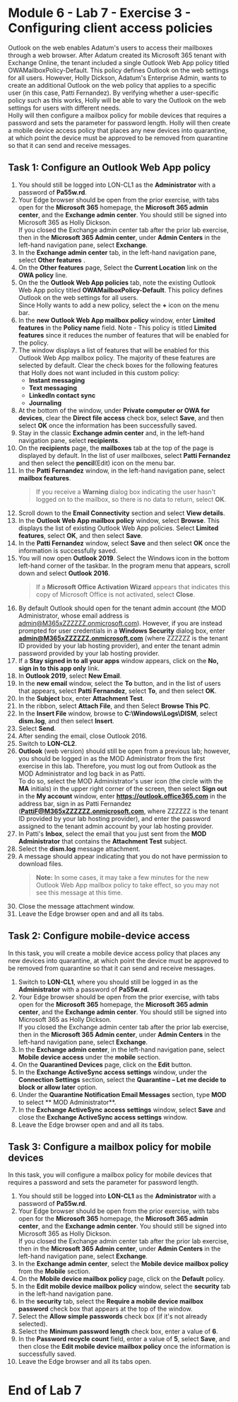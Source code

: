 # Module 6 - Lab 7 - Exercise 3 - Configuring client access policies
Outlook on the web enables Adatum's users to access their mailboxes through a web browser. After Adatum created its Microsoft 365 tenant with Exchange Online, the tenant included a single Outlook Web App policy titled OWAMailboxPolicy-Default. This policy defines Outlook on the web settings for all users. However, Holly Dickson, Adatum's Enterprise Admin, wants to create an additional Outlook on the web policy that applies to a specific user (in this case, Patti Fernandez). By verifying whether a user-specific policy such as this works, Holly will be able to vary the Outlook on the web settings for users with different needs.  
Holly will then configure a mailbox policy for mobile devices that requires a password and sets the parameter for password length. Holly will then create a mobile device access policy that places any new devices into quarantine, at which point the device must be approved to be removed from quarantine so that it can send and receive messages.

## Task 1: Configure an Outlook Web App policy
1. You should still be logged into LON-CL1 as the **Administrator** with a password of **Pa55w.rd**.
1. Your Edge browser should be open from the prior exercise, with tabs open for the **Microsoft 365** homepage, the **Microsoft 365 admin center**, and the **Exchange admin center**. You should still be signed into Microsoft 365 as Holly Dickson.  
	If you closed the Exchange admin center tab after the prior lab exercise, then in the **Microsoft 365 Admin center**, under **Admin Centers** in the left-hand navigation pane, select **Exchange**.
1. In the **Exchange admin center** tab, in the left-hand navigation pane, select **Other features** .
1. On the **Other features** page, Select the **Current Location** link on the **OWA policy** line.
1. On the the **Outlook Web App policies** tab, note the existing Outlook Web App policy titled **OWAMailboxPolicy-Default**. This policy defines Outlook on the web settings for all users.  
	Since Holly wants to add a new policy, select the **+** icon on the menu bar. 
1. In the **new Outlook Web App mailbox policy** window, enter **Limited features** in the **Policy name** field. Note - This policy is titled **Limited features** since it reduces the number of features that will be enabled for the policy.
1. The window displays a list of features that will be enabled for this Outlook Web App mailbox policy. The majority of these features are selected by default. Clear the check boxes for the following features that Holly does not want included in this custom policy:  
	- **Instant messaging**
	- **Text messaging**
	- **LinkedIn contact sync**
	- **Journaling**
1. At the bottom of the window, under **Private computer or OWA for devices**, clear the **Direct file access** check box, select **Save**, and then select **OK** once the information has been successfully saved.
1. Stay in the classic **Exchange admin center** and, in the left-hand navigation pane, select **recipients**.
1. On the **recipients** page, the **mailboxes** tab at the top of the page is displayed by default. In the list of user mailboxes, select **Patti Fernandez** and then select the **pencil**(Edit) icon on the menu bar.
1. In the **Patti Fernandez** window, in the left-hand navigation pane, select **mailbox features**.  
	>If you receive a **Warning** dialog box indicating the user hasn't logged on to the mailbox, so there is no data to return, select **OK**.
1. Scroll down to the **Email Connectivity** section and select **View details**.
1. In the **Outlook Web App mailbox policy** window, select **Browse**. This displays the list of existing Outlook Web App policies. Select **Limited features**, select **OK**, and then select **Save**.
1. In the **Patti Fernandez** window, select **Save** and then select **OK** once the information is successfully saved.
1. You will now open **Outlook 2019**. Select the Windows icon in the bottom left-hand corner of the taskbar. In the program menu that appears, scroll down and select **Outlook 2016**.  
	>If a **Microsoft Office Activation Wizard** appears that indicates this copy of Microsoft Office is not activated, select **Close**.
1. By default Outlook should open for the tenant admin account (the MOD Administrator, whose email address is admin@M365xZZZZZZ.onmicrosoft.com). However, if you are instead prompted for user credentials in a **Windows Security** dialog box, enter **admin@M365xZZZZZZ.onmicrosoft.com** (where ZZZZZZ is the tenant ID provided by your lab hosting provider), and enter the tenant admin password provided by your lab hosting provider.
1. If a **Stay signed in to all your apps** window appears, click on the **No, sign in to this app only** link.
1. In **Outlook 2019**, select **New Email**.
1. In the **new email** window, select the **To** button, and in the list of users that appears, select **Patti Fernandez**, select **To**, and then select **OK**.
1. In the **Subject** box, enter **Attachment Test**.
1. In the ribbon, select **Attach File**, and then Select **Browse This PC**.
1. In the **Insert File** window, browse to **C:\Windows\Logs\DISM**, select **dism.log**, and then select **Insert**.
1. Select **Send**.
1. After sending the email, close Outlook 2016.
1. Switch to **LON-CL2**.
1. **Outlook** (web version) should still be open from a previous lab; however, you should be logged in as the MOD Administrator from the first exercise in this lab. Therefore, you must log out from Outlook as the MOD Administrator and log back in as Patti.  
	To do so, select the MOD Administrator's user icon (the circle with the **MA** initials) in the upper right corner of the screen, then select **Sign out** in the **My account** window, enter **https://outlook.office365.com** in the address bar, sign in as Patti Fernandez (**PattiF@M365xZZZZZZ.onmicrosoft.com**, where ZZZZZZ is the tenant ID provided by your lab hosting provider), and enter the password assigned to the tenant admin account by your lab hosting provider.
1. In Patti's **Inbox**, select the email that you just sent from the **MOD Administrator** that contains the **Attachment Test** subject.
1. Select the **dism.log** message attachment.
1. A message should appear indicating that you do not have permission to download files.  
	>**Note:** In some cases, it may take a few minutes for the new Outlook Web App mailbox policy to take effect, so you may not see this message at this time.
1. Close the message attachment window.
1. Leave the Edge browser open and and all its tabs.

## Task 2: Configure mobile-device access
In this task, you will create a mobile device access policy that places any new devices into quarantine, at which point the device must be approved to be removed from quarantine so that it can send and receive messages. 
1. Switch to **LON-CL1**, where you should still be logged in as the **Administrator** with a password of **Pa55w.rd**. 
1. Your Edge browser should be open from the prior exercise, with tabs open for the **Microsoft 365** homepage, the **Microsoft 365 admin center**, and the **Exchange admin center**. You should still be signed into Microsoft 365 as Holly Dickson.  
	If you closed the Exchange admin center tab after the prior lab exercise, then in the **Microsoft 365 Admin center**, under **Admin Centers** in the left-hand navigation pane, select **Exchange**.
1. In the **Exchange admin center**, in the left-hand navigation pane, select **Mobile device access** under the **mobile** section.
1. On the **Quarantined Devices** page, click on the **Edit** button.
1. In the **Exchange ActiveSync access settings** window, under the **Connection Settings** section, select the **Quarantine – Let me decide to block or allow later** option.
1. Under the **Quarantine Notification Email Messages** section, type **MOD** to select ** MOD Administrator**.
1. In the **Exchange ActiveSync access settings** window, select **Save** and close the **Exchange ActiveSync access settings** window.
1. Leave the Edge browser open and and all its tabs.

## Task 3: Configure a mailbox policy for mobile devices
In this task, you will configure a mailbox policy for mobile devices that requires a password and sets the parameter for password length.
1. You should still be logged into **LON-CL1** as the **Administrator** with a password of **Pa55w.rd**.
1. Your Edge browser should be open from the prior exercise, with tabs open for the **Microsoft 365** homepage, the **Microsoft 365 admin center**, and the **Exchange admin center**. You should still be signed into Microsoft 365 as Holly Dickson.  
	If you closed the Exchange admin center tab after the prior lab exercise, then in the **Microsoft 365 Admin center**, under **Admin Centers** in the left-hand navigation pane, select **Exchange**.
1. In the **Exchange admin center**, select the **Mobile device mailbox policy** from the **Mobile** section.
1. On the **Mobile device mailbox policy** page, click on the **Default** policy.
1. In the **Edit mobile device mailbox policy** window, select the **security** tab in the left-hand navigation pane.
1. In the **security** tab, select the **Require a mobile device mailbox password** check box that appears at the top of the window.
1. Select the **Allow simple passwords** check box (if it's not already selected).
1. Select the **Minimum password length** check box, enter a value of **6**.
1. In the **Password recycle count** field, enter a value of **5**, select **Save**, and then close the **Edit mobile device mailbox policy** once the information is successfully saved.
11. Leave the Edge browser and all its tabs open.
# End of Lab 7